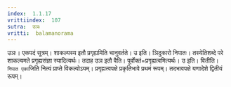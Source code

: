 ```yaml
---
index:  1.1.17
vrittiindex:  107
sutra:  उञः
vritti:  balamanorama 
---
```


उञः। एकपदं सूत्रम्। शाकल्यस्य इतौ प्रगृह्यमिति चानुवर्तते। उ इति। ञिदुकारो निपातः। तस्येतिशब्दे परे शाकल्यमते प्रगृह्यसंज्ञा स्यादित्यर्थः। तदाह उञ इतौ वैति। पूर्वोक्तं=प्रगृह्यत्वमित्यर्थः। उ इति। वितीति। `निपात एका`जिति नित्यं प्राप्ते विकल्पोऽयम्। प्रगृह्यत्वपक्षे प्रकृतिभावे प्रथमं रूपम्। तदभावपक्षे यणादेशे द्वितीयं रूपम्। 

